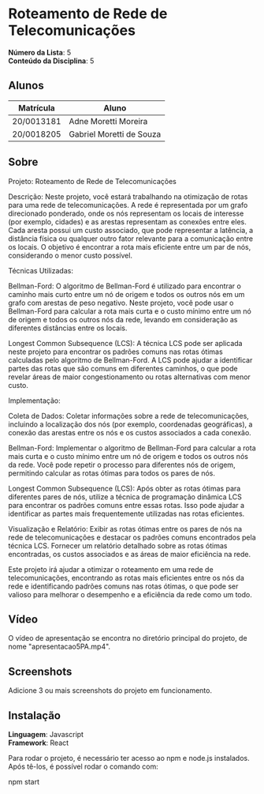 # Roteamento de Rede de Telecomunicações

**Número da Lista**: 5<br>
**Conteúdo da Disciplina**: 5<br>

## Alunos
|Matrícula | Aluno |
| -- | -- |
| 20/0013181  |  Adne Moretti Moreira |
| 20/0018205  |  Gabriel Moretti de Souza |

## Sobre 
Projeto: Roteamento de Rede de Telecomunicações

Descrição: Neste projeto, você estará trabalhando na otimização de rotas para uma rede de telecomunicações. A rede é representada por um grafo direcionado ponderado, onde os nós representam os locais de interesse (por exemplo, cidades) e as arestas representam as conexões entre eles. Cada aresta possui um custo associado, que pode representar a latência, a distância física ou qualquer outro fator relevante para a comunicação entre os locais. O objetivo é encontrar a rota mais eficiente entre um par de nós, considerando o menor custo possível.

Técnicas Utilizadas:

Bellman-Ford: O algoritmo de Bellman-Ford é utilizado para encontrar o caminho mais curto entre um nó de origem e todos os outros nós em um grafo com arestas de peso negativo. Neste projeto, você pode usar o Bellman-Ford para calcular a rota mais curta e o custo mínimo entre um nó de origem e todos os outros nós da rede, levando em consideração as diferentes distâncias entre os locais.

Longest Common Subsequence (LCS): A técnica LCS pode ser aplicada neste projeto para encontrar os padrões comuns nas rotas ótimas calculadas pelo algoritmo de Bellman-Ford. A LCS pode ajudar a identificar partes das rotas que são comuns em diferentes caminhos, o que pode revelar áreas de maior congestionamento ou rotas alternativas com menor custo.

Implementação:

Coleta de Dados: Coletar informações sobre a rede de telecomunicações, incluindo a localização dos nós (por exemplo, coordenadas geográficas), a conexão das arestas entre os nós e os custos associados a cada conexão.

Bellman-Ford: Implementar o algoritmo de Bellman-Ford para calcular a rota mais curta e o custo mínimo entre um nó de origem e todos os outros nós da rede. Você pode repetir o processo para diferentes nós de origem, permitindo calcular as rotas ótimas para todos os pares de nós.

Longest Common Subsequence (LCS): Após obter as rotas ótimas para diferentes pares de nós, utilize a técnica de programação dinâmica LCS para encontrar os padrões comuns entre essas rotas. Isso pode ajudar a identificar as partes mais frequentemente utilizadas nas rotas eficientes.

Visualização e Relatório: Exibir as rotas ótimas entre os pares de nós na rede de telecomunicações e destacar os padrões comuns encontrados pela técnica LCS. Fornecer um relatório detalhado sobre as rotas ótimas encontradas, os custos associados e as áreas de maior eficiência na rede.

Este projeto irá ajudar a otimizar o roteamento em uma rede de telecomunicações, encontrando as rotas mais eficientes entre os nós da rede e identificando padrões comuns nas rotas ótimas, o que pode ser valioso para melhorar o desempenho e a eficiência da rede como um todo.

## Vídeo
O vídeo de apresentação se encontra no diretório principal do projeto, de nome "apresentacao5PA.mp4".

## Screenshots
Adicione 3 ou mais screenshots do projeto em funcionamento.

## Instalação 
**Linguagem**: Javascript<br>
**Framework**: React<br>

Para rodar o projeto, é necessário ter acesso ao npm e node.js instalados. Após tê-los, é possível rodar o comando com:

npm start
